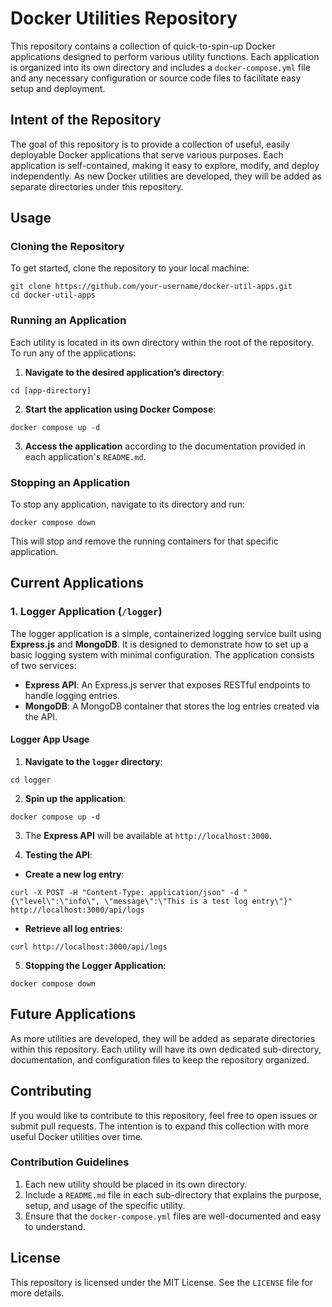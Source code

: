 # Docker Utilities Repository

This repository contains a collection of quick-to-spin-up Docker applications designed to perform various utility functions. Each application is organized into its own directory and includes a `docker-compose.yml` file and any necessary configuration or source code files to facilitate easy setup and deployment.

## Intent of the Repository

The goal of this repository is to provide a collection of useful, easily deployable Docker applications that serve various purposes. Each application is self-contained, making it easy to explore, modify, and deploy independently. As new Docker utilities are developed, they will be added as separate directories under this repository.

## Usage

### Cloning the Repository

To get started, clone the repository to your local machine:

```
git clone https://github.com/your-username/docker-util-apps.git
cd docker-util-apps
```

### Running an Application

Each utility is located in its own directory within the root of the repository. To run any of the applications:

1. **Navigate to the desired application’s directory**:

```
cd [app-directory]
```

2. **Start the application using Docker Compose**:

```
docker compose up -d
```

3. **Access the application** according to the documentation provided in each application's `README.md`.

### Stopping an Application

To stop any application, navigate to its directory and run:

```
docker compose down
```

This will stop and remove the running containers for that specific application.

## Current Applications

### 1. Logger Application (`/logger`)

The logger application is a simple, containerized logging service built using **Express.js** and **MongoDB**. It is designed to demonstrate how to set up a basic logging system with minimal configuration. The application consists of two services:

- **Express API**: An Express.js server that exposes RESTful endpoints to handle logging entries.
- **MongoDB**: A MongoDB container that stores the log entries created via the API.

#### Logger App Usage

1. **Navigate to the `logger` directory**:

```
cd logger
```

2. **Spin up the application**:

```
docker compose up -d
```

3. The **Express API** will be available at `http://localhost:3000`.

4. **Testing the API**:

- **Create a new log entry**:

```
curl -X POST -H "Content-Type: application/json" -d "{\"level\":\"info\", \"message\":\"This is a test log entry\"}" http://localhost:3000/api/logs
```

- **Retrieve all log entries**:

```
curl http://localhost:3000/api/logs
```

5. **Stopping the Logger Application**:

```
docker compose down
```

## Future Applications

As more utilities are developed, they will be added as separate directories within this repository. Each utility will have its own dedicated sub-directory, documentation, and configuration files to keep the repository organized.

## Contributing

If you would like to contribute to this repository, feel free to open issues or submit pull requests. The intention is to expand this collection with more useful Docker utilities over time.

### Contribution Guidelines

1. Each new utility should be placed in its own directory.
2. Include a `README.md` file in each sub-directory that explains the purpose, setup, and usage of the specific utility.
3. Ensure that the `docker-compose.yml` files are well-documented and easy to understand.

## License

This repository is licensed under the MIT License. See the `LICENSE` file for more details.